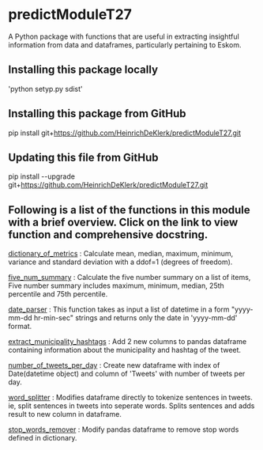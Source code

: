 # predictModuleT27  
A Python package with functions that are useful in extracting insightful information from data and dataframes, particularly pertaining to Eskom. 

## Installing this package locally  
'python setyp.py sdist'

## Installing this package from GitHub  
pip install git+https://github.com/HeinrichDeKlerk/predictModuleT27.git

## Updating this file from GitHub  
pip install --upgrade git+https://github.com/HeinrichDeKlerk/predictModuleT27.git

## Following is a list of the functions in this module with a brief overview. Click on the link to view function and comprehensive docstring.


[dictionary_of_metrics](functions/dictionary_of_metrics.py) :   Calculate mean, median, maximum, minimum, variance and standard deviation with a ddof=1 (degrees of freedom).
    	   	             

[five_num_summary](functions/five_num_summary.py) :   Calculate the five number summary on a list of items, Five number summary includes maximum, minimum, median, 25th                        percentile and 75th percentile.
    	             

[date_parser](functions/date_parser.py) :   This function takes as input a list of datetime in a form "yyyy-mm-dd hr-min-sec" strings and returns only the date in                   'yyyy-mm-dd' format.

[extract_municipality_hashtags](functions/extract_municipality_hashtags.py) :   Add 2 new columns to pandas dataframe containing information about the municipality and hashtag of the                                   tweet.
	  		                        

[number_of_tweets_per_day](functions/number_of_tweets_per_day.py) :   Create new dataframe with index of Date(datetime object) and column of 'Tweets' with number of tweets per                                day.    
    	   		               

[word_splitter](functions/word_splitter.py) :   Modifies dataframe directly to tokenize sentences in tweets. ie, split sentences in tweets into seperate words. Splits                   sentences and adds result to new column in dataframe.
    	          

[stop_words_remover](functions/stop_words_remover.py) :   Modify pandas dataframe to remove stop words defined in dictionary.    
    	      	       
